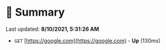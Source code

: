 # 📖 Summary
Last updated: **8/10/2021, 5:31:26 AM**

- `GET` [https://google.com](https://google.com) - **Up** (130ms)
